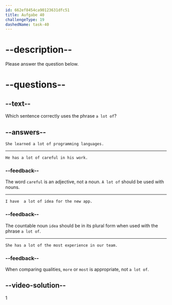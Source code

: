 ```yaml
---
id: 662ef8454ca90123631dfc51
title: Aufgabe 40
challengeType: 19
dashedName: task-40
---
```


# --description--

Please answer the question below.

# --questions--

## --text--

Which sentence correctly uses the phrase `a lot of`?

## --answers--

`She learned a lot of programming languages.`

---

`He has a lot of careful in his work.`

### --feedback--

The word `careful` is an adjective, not a noun. `A lot of` should be used with nouns.

---

`I have  a lot of idea for the new app.`

### --feedback--

The countable noun `idea` should be in its plural form when used with the phrase `a lot of`.

---

`She has a lot of the most experience in our team.`

### --feedback--

When comparing qualities, `more` or `most` is appropriate, not `a lot of`.

## --video-solution--

1
